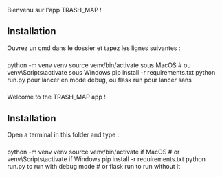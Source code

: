 Bienvenu sur l'app TRASH_MAP !## InstallationOuvrez un cmd dans le dossier et tapez les lignes suivantes :###python -m venv venvsource venv/bin/activate sous MacOS   # ou venv\Scripts\activate sous Windowspip install -r requirements.txt
python run.py pour lancer en mode debug, ou flask run pour lancer sans
###



Welcome to the TRASH_MAP app !

## Installation
Open a terminal in this folder and type :

###python -m venv venvsource venv/bin/activate if MacOS   # or venv\Scripts\activate if Windowspip install -r requirements.txt
python run.py to run with debug mode # or flask run to run without it
###